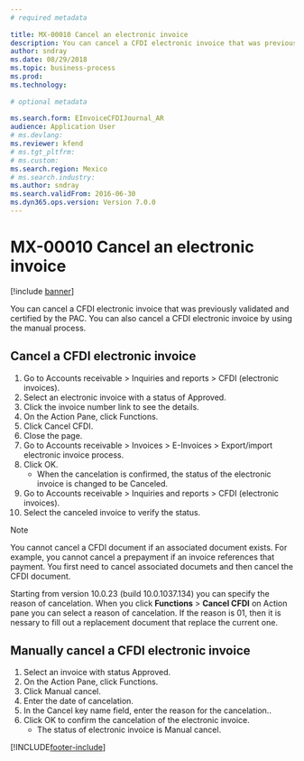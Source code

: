 ```yaml
--- 
# required metadata 
 
title: MX-00010 Cancel an electronic invoice
description: You can cancel a CFDI electronic invoice that was previously validated and certified by the PAC. 
author: sndray
ms.date: 08/29/2018
ms.topic: business-process 
ms.prod:  
ms.technology:  
 
# optional metadata 
 
ms.search.form: EInvoiceCFDIJournal_AR   
audience: Application User 
# ms.devlang:  
ms.reviewer: kfend
# ms.tgt_pltfrm:  
# ms.custom:  
ms.search.region: Mexico
# ms.search.industry: 
ms.author: sndray
ms.search.validFrom: 2016-06-30 
ms.dyn365.ops.version: Version 7.0.0 
---
```

# MX-00010 Cancel an electronic invoice

[!include [banner](../../includes/banner.md)]

You can cancel a CFDI electronic invoice that was previously validated and certified by the PAC. You can also cancel a CFDI electronic invoice by using the manual process.

## Cancel a CFDI electronic invoice
1. Go to Accounts receivable > Inquiries and reports > CFDI (electronic invoices).
2. Select an electronic invoice with a status of Approved.
3. Click the invoice number link to see the details.
4. On the Action Pane, click Functions.
5. Click Cancel CFDI.
6. Close the page.
7. Go to Accounts receivable > Invoices > E-Invoices > Export/import electronic invoice process.
8. Click OK.
    * When the cancelation is confirmed, the status of the electronic invoice is changed to be Canceled.  
9. Go to Accounts receivable > Inquiries and reports > CFDI (electronic invoices).
10. Select the canceled invoice to verify the status.

>[!NOTE] 
> You cannot cancel a CFDI document if an associated document exists. For example, you cannot cancel a prepayment if an invoice references that payment. You first need to cancel associated documets and then cancel the CFDI document.

Starting from version 10.0.23 (build 10.0.1037.134) you can specify the reason of cancelation. When you click **Functions** \> **Cancel CFDI** on Action pane you can select a reason of cancelation. If the reason is 01, then it is nessary to fill out a replacement document that replace the current one.   

## Manually cancel a CFDI electronic invoice
1. Select an invoice with status Approved.
2. On the Action Pane, click Functions.
3. Click Manual cancel.
4. Enter the date of cancelation.
5. In the Cancel key name field, enter the reason for the cancelation..
6. Click OK to confirm the cancelation of the electronic invoice.
    * The status of electronic invoice is Manual cancel.  



[!INCLUDE[footer-include](../../../includes/footer-banner.md)]
